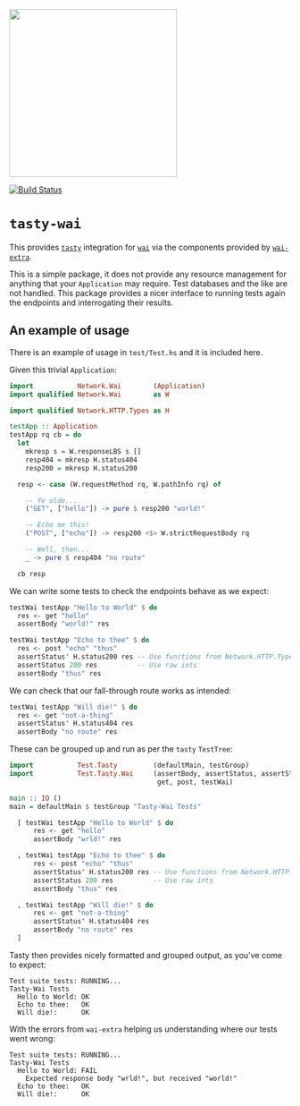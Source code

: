 <img src="https://turnipbox.netlify.com/img/d61.svg" width="300px"/>

[![Build Status](https://travis-ci.org/qfpl/tasty-wai.svg?branch=master)](https://travis-ci.org/qfpl/tasty-wai)

# `tasty-wai`

This provides [`tasty`]( https://hackage.haskell.org/package/tasty) integration
for [`wai`]( https://hackage.haskell.org/package/wai) via the components
provided by [`wai-extra`](https://hackage.haskell.org/package/wai-extra).

This is a simple package, it does not provide any resource management for
anything that your `Application` may require. Test databases and the like are
not handled. This package provides a nicer interface to running tests again the
endpoints and interrogating their results.

## An example of usage

There is an example of usage in `test/Test.hs` and it is included here.

Given this trivial `Application`:

```haskell
import           Network.Wai        (Application)
import qualified Network.Wai        as W

import qualified Network.HTTP.Types as H

testApp :: Application
testApp rq cb = do
  let
    mkresp s = W.responseLBS s []
    resp404 = mkresp H.status404
    resp200 = mkresp H.status200

  resp <- case (W.requestMethod rq, W.pathInfo rq) of

    -- Ye olde...
    ("GET", ["hello"]) -> pure $ resp200 "world!"

    -- Echo me this!
    ("POST", ["echo"]) -> resp200 <$> W.strictRequestBody rq

    -- Well, then...
    _ -> pure $ resp404 "no route"

  cb resp
```

We can write some tests to check the endpoints behave as we expect:

```haskell
testWai testApp "Hello to World" $ do
  res <- get "hello"
  assertBody "world!" res

testWai testApp "Echo to thee" $ do
  res <- post "echo" "thus"
  assertStatus' H.status200 res -- Use functions from Network.HTTP.Types
  assertStatus 200 res          -- Use raw ints
  assertBody "thus" res
```

We can check that our fall-through route works as intended:

```haskell
testWai testApp "Will die!" $ do
  res <- get "not-a-thing"
  assertStatus' H.status404 res
  assertBody "no route" res
```

These can be grouped up and run as per the `tasty` `TestTree`:

```haskell
import           Test.Tasty         (defaultMain, testGroup)
import           Test.Tasty.Wai     (assertBody, assertStatus, assertStatus',
                                     get, post, testWai)

main :: IO ()
main = defaultMain $ testGroup "Tasty-Wai Tests"

  [ testWai testApp "Hello to World" $ do
      res <- get "hello"
      assertBody "wrld!" res

  , testWai testApp "Echo to thee" $ do
      res <- post "echo" "thus"
      assertStatus' H.status200 res -- Use functions from Network.HTTP.Types
      assertStatus 200 res          -- Use raw ints
      assertBody "thus" res

  , testWai testApp "Will die!" $ do
      res <- get "not-a-thing"
      assertStatus' H.status404 res
      assertBody "no route" res
  ]
```

Tasty then provides nicely formatted and grouped output, as you've come to expect:

```
Test suite tests: RUNNING...
Tasty-Wai Tests
  Hello to World: OK
  Echo to thee:   OK
  Will die!:      OK
```

With the errors from `wai-extra` helping us understanding where our tests went wrong:

```
Test suite tests: RUNNING...
Tasty-Wai Tests
  Hello to World: FAIL
    Expected response body "wrld!", but received "world!"
  Echo to thee:   OK
  Will die!:      OK
```
